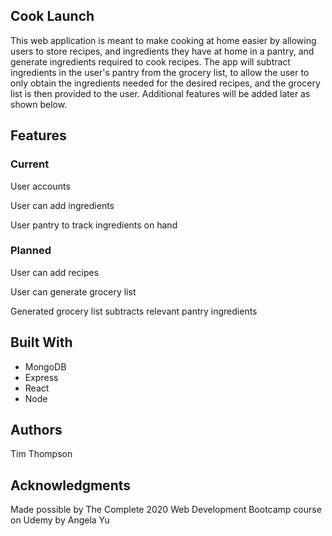 <h2>Cook Launch</h2>
<p>This web application is meant to make cooking at home easier by allowing users to store recipes, and ingredients they have at home in a pantry, and generate ingredients required to cook recipes. The app will subtract ingredients in the user's pantry from the grocery list, to allow the user to only obtain the ingredients needed for the desired recipes, and the grocery list is then provided to the user. Additional features will be added later as shown below.</p>

<h2>Features</h2>
<h3>Current</h3>
<p>User accounts</p>
<p>User can add ingredients</p>
<p>User pantry to track ingredients on hand</p>
<h3>Planned</h3>
<p>User can add recipes</p>
<p>User can generate grocery list</p>
<p>Generated grocery list subtracts relevant pantry ingredients</p>

<h2>Built With</h2>
  <ul>
    <li>MongoDB
    <li>Express
    <li>React
    <li>Node
  </ul>

<h2>Authors</h2>
<p>Tim Thompson</p>

<h2>Acknowledgments</h2>
<p>Made possible by The Complete 2020 Web Development Bootcamp course on Udemy by Angela Yu</p>

